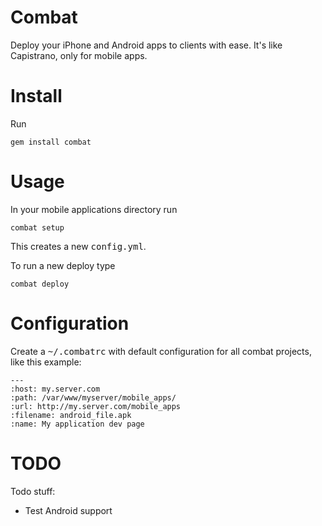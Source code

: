 # Combat

Deploy your iPhone and Android apps to clients with ease. It's like Capistrano, only for mobile apps.

# Install

Run

    gem install combat


# Usage

In your mobile applications directory run

    combat setup
    
This creates a new <tt>config.yml</tt>.

To run a new deploy type

    combat deploy
    
# Configuration

Create a <tt>~/.combatrc</tt> with default configuration for all combat projects, like this example:

    --- 
    :host: my.server.com
    :path: /var/www/myserver/mobile_apps/
    :url: http://my.server.com/mobile_apps    
    :filename: android_file.apk
    :name: My application dev page

# TODO

Todo stuff:

 * Test Android support